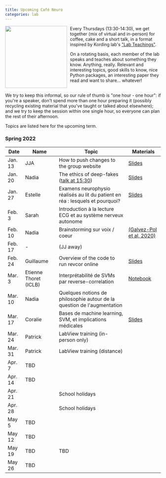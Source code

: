 ```yaml
---
title: Upcoming Café Neuro
categories: lab
---
```


<img style='float:left;position: relative; margin-right: 10px; ' height='200' src='/images/post/cafe_neuro/Caffè_Neuro.jpg'> 

Every Thursdays (13:30-14:30), we get together (mix of virtual and in-person) for coffee, cake and a short talk, in a format inspired by Kording lab's ["Lab Teachings"](http://kordinglab.com/2021/01/01/upcoming-lab-teaching.html). 

On a rotating basis, each member of the lab speaks and teaches about something they know. Anything, really. Relevant and interesting topics, good skills to know, nice Python packages, an interesting paper they read and want to share... whatever! 


<br style="clear:both" />
We try to keep this informal, so our rule of thumb is "one hour - one hour": if you're a speaker, don't spend more than one hour preparing it (possibly recycling existing material that you've taught or talked about elsewhere); and we try to keep the session within one single hour, so everyone can plan the rest of their afternoon. 

Topics are listed here for the upcoming term. 

### Spring 2022

| Date | Name | Topic | Materials |
|------|------|-------| -------- |
| Jan. 13 | JJA | How to push changes to the group website | [Slides]({{site.baseurl}}/documents/cafe_neuro/2022_01_13_Github.pdf) |
| Jan. 20 | Nadia | The ethics of deep-fakes ([talk at 15:30](https://events.femto-st.fr/Conference_Infodemie/fr/programme)) | [Slides]({{site.baseurl}}/documents/cafe_neuro/2022_01_20_Ethics.pdf)|
| Jan. 27 | Estelle | Examens neurophysio réalisés au lit du patient en réa : lesquels et pourquoi? | [Slides]({{site.baseurl}}/documents/cafe_neuro/2022_01_27_neurophysio.pdf)  |
| Feb. 3 | Sarah | Introduction à la lecture ECG et au système nerveux autonome |
| Feb. 10 | Nadia | Brainstorming sur voix / coeur | [(Galvez-Pol et al, 2020)](https://psyarxiv.com/7f9pq/)| 
| Feb. 17 | - | (JJ away) |
| Feb. 24 | Guillaume | Overview of the code to run revcor online | [Slides]({{site.baseurl}}/documents/cafe_neuro/2022_02_24_revcor.pdf)
| Mar. 3 | Etienne Thoret (ICLB) | Interprétabilité de SVMs par reverse-correlation  | [Notebook]({{site.baseurl}}/documents/cafe_neuro/2022_03_03_explainability.ipynb)  
| Mar. 10 | Nadia | Quelques notions de philosophie autour de la question de l'augmentation |  |
| Mar. 17 | Coralie | Bases de machine learning, SVM, et implications médicales | [Slides]({{site.baseurl}}/documents/cafe_neuro/2022_03_17_svm.pdf)  |
| Mar. 24 | Patrick | LabView training (in-person only) |  | 
| Mar. 31 | Patrick | LabView training (distance) |  | 
| Apr. 7 | TBD | |  |
| Apr. 14 | TBD | |  |
| Apr. 21 |  | School holidays |  | 
| Apr. 28 |  | School holidays |  | 
| May 5 | TBD |  |  | 
| May 12 | TBD |  |  |
| May 19 | TBD | TBD |  |
| May 26 | TBD |  |  |


